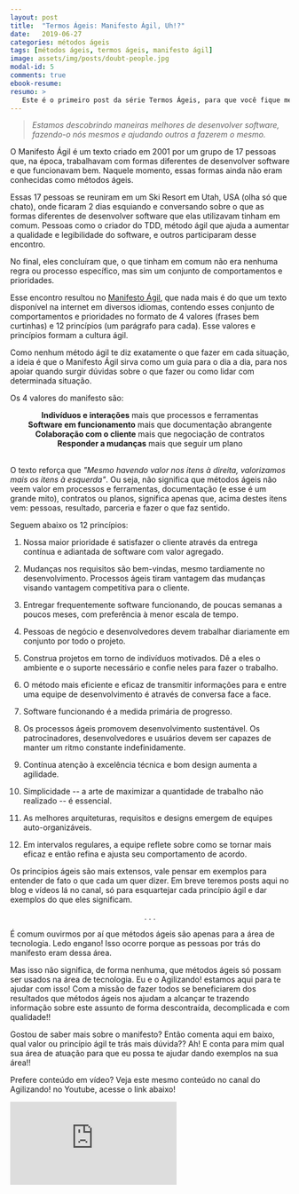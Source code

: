 ```yaml
---
layout: post
title:  "Termos Ágeis: Manifesto Ágil, Uh!?"
date:   2019-06-27
categories: métodos ágeis
tags: [métodos ágeis, termos ágeis, manifesto ágil]
image: assets/img/posts/doubt-people.jpg
modal-id: 5
comments: true
ebook-resume:
resumo: >
   Este é o primeiro post da série Termos Ágeis, para que você fique menos perdido nas rodinhas de agilidade. Hoje eu vou te contar o que é o Manifesto Ágil, um termo muito usado e importante no mundo ágil.
---
```


>_Estamos descobrindo maneiras melhores de desenvolver software, fazendo-o nós mesmos e ajudando outros a fazerem o mesmo._

O Manifesto Ágil é um texto criado em 2001 por um grupo de 17 pessoas que, na época, trabalhavam com formas diferentes de desenvolver software e que funcionavam bem. Naquele momento, essas formas ainda não eram conhecidas como métodos ágeis.

Essas 17 pessoas se reuniram em um Ski Resort em Utah, USA (olha só que chato), onde ficaram 2 dias esquiando e conversando sobre o que as formas diferentes de desenvolver software que elas utilizavam tinham em comum. Pessoas como o criador do TDD, método ágil que ajuda a aumentar a qualidade e legibilidade do software, e outros participaram desse encontro.

No final, eles concluíram que, o que tinham em comum não era nenhuma regra ou processo específico, mas sim um conjunto de comportamentos e prioridades.

Esse encontro resultou no [Manifesto Ágil](http://agilemanifesto.org), que nada mais é do que um texto disponível na internet em diversos idiomas, contendo esses conjunto de comportamentos e prioridades no formato de 4 valores (frases bem curtinhas) e 12 princípios (um parágrafo para cada). Esse valores e princípios formam a cultura ágil.

Como nenhum método ágil te diz exatamente o que fazer em cada situação, a ideia é que o Manifesto Ágil sirva como um guia para o dia a dia, para nos apoiar quando surgir dúvidas sobre o que fazer ou como lidar com determinada situação.

Os 4 valores do manifesto são:

<center>
<b>Indivíduos e interações</b> mais que processos e ferramentas <br />
<b>Software em funcionamento</b> mais que documentação abrangente <br />
<b>Colaboração com o cliente</b> mais que negociação de contratos <br />
<b>Responder a mudanças</b> mais que seguir um plano <br />
</center>
<br />

O texto reforça que _"Mesmo havendo valor nos itens à direita, valorizamos mais os itens à esquerda"_. Ou seja, não significa que métodos ágeis não veem valor em processos e ferramentas, documentação (e esse é um grande mito), contratos ou planos, significa apenas que, acima destes itens vem: pessoas, resultado, parceria e fazer o que faz sentido.

Seguem abaixo os 12 princípios:

1. Nossa maior prioridade é satisfazer o cliente através da entrega contínua e adiantada de software com valor agregado.

2. Mudanças nos requisitos são bem-vindas, mesmo tardiamente no desenvolvimento. Processos ágeis tiram vantagem das mudanças visando vantagem competitiva para o cliente.

3. Entregar frequentemente software funcionando, de poucas semanas a poucos meses, com preferência à menor escala de tempo.

4. Pessoas de negócio e desenvolvedores devem trabalhar diariamente em conjunto por todo o projeto.

5. Construa projetos em torno de indivíduos motivados. Dê a eles o ambiente e o suporte necessário e confie neles para fazer o trabalho.

6. O método mais eficiente e eficaz de transmitir informações para e entre uma equipe de desenvolvimento é através de conversa face a face.

7. Software funcionando é a medida primária de progresso.

8. Os processos ágeis promovem desenvolvimento sustentável. Os patrocinadores, desenvolvedores e usuários devem ser capazes de manter um ritmo constante indefinidamente.

9. Contínua atenção à excelência técnica e bom design aumenta a agilidade.

10. Simplicidade -- a arte de maximizar a quantidade de trabalho não realizado -- é essencial.

11. As melhores arquiteturas, requisitos e designs emergem de equipes auto-organizáveis.

12. Em intervalos regulares, a equipe reflete sobre como se tornar mais eficaz e então refina e ajusta seu comportamento de acordo.


Os princípios ágeis são mais extensos, vale pensar em exemplos para entender de fato o que cada um quer dizer. Em breve teremos posts aqui no blog e vídeos lá no canal, só para esquartejar cada princípio ágil e dar exemplos do que eles significam.

<p><center>. . .</center></p>

É comum ouvirmos por aí que métodos ágeis são apenas para a área de tecnologia. Ledo engano! Isso ocorre porque as pessoas por trás do manifesto eram dessa área.

Mas isso não significa, de forma nenhuma, que métodos ágeis só possam ser usados na área de tecnologia. Eu e o Agilizando! estamos aqui para te ajudar com isso! Com a missão de fazer todos se beneficiarem dos resultados que métodos ágeis nos ajudam a alcançar te trazendo informação sobre este assunto de forma descontraída, decomplicada e com qualidade!!


Gostou de saber mais sobre o manifesto? Então comenta aqui em baixo, qual valor ou princípio ágil te trás mais dúvida?? Ah! E conta para mim qual sua área de atuação para que eu possa te ajudar dando exemplos na sua área!!


Prefere conteúdo em vídeo? Veja este mesmo conteúdo no canal do Agilizando! no Youtube, acesse o link abaixo!

<div class="row">
  <div class="col-md-2"></div>
  <div class="col-md-8">
      <div class="portfolio-item">
        <div class="video-container">
          <iframe src="https://www.youtube.com/embed/OhDAixrHNhw" frameborder="0" allow="accelerometer; autoplay; encrypted-media; gyroscope; picture-in-picture" allowfullscreen></iframe>
        </div>
      </div>
  </div>
  <div class="col-md-2"></div>
</div>